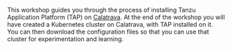 This workshop guides you through the process of installing Tanzu
Application Platform (TAP) on
[Calatrava](https://confluence.eng.vmware.com/display/VCAF/Project+Calatrava+-+Internal+Hybrid+Cloud).
At the end of the workshop you will have created a Kubernetes
cluster on Calatrava, with TAP installed on it.
You can then download the configuration files so that you can
use that cluster for experimentation and learning.
